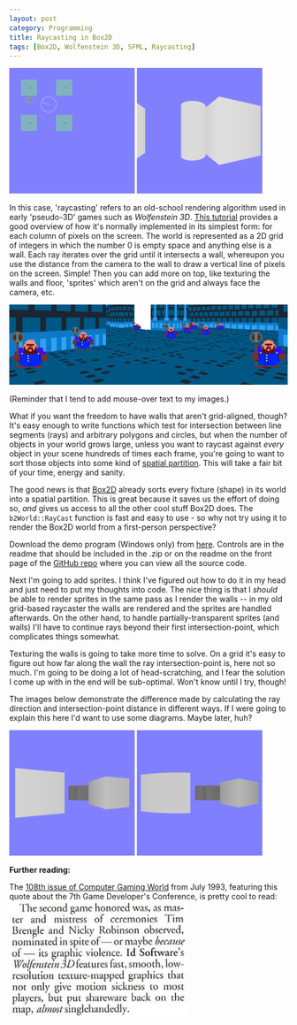 ```yaml
---
layout: post
category: Programming
title: Raycasting in Box2D
tags: [Box2D, Wolfenstein 3D, SFML, Raycasting]
---
```


<img src="/images/b2dray/02.png" width="45%" style="display:inline;" title="Box2D debug draw output, with the camera represented as the big circle." alt="Box2D debug draw output"/>
<img src="/images/b2dray/01.png" width="45%" style="display:inline;" title="Raycast-render function output from the camera's perspective." alt="Raycast-render function output"/>

In this case, 'raycasting' refers to an old-school rendering algorithm used in early 'pseudo-3D' games such as *Wolfenstein 3D*. [This tutorial](http://lodev.org/cgtutor/raycasting.html) provides a good overview of how it's normally implemented in its simplest form: for each column of pixels on the screen. The world is represented as a 2D grid of integers in which the number 0 is empty space and anything else is a wall. Each ray iterates over the grid until it intersects a wall, whereupon you use the distance from the camera to the wall to draw a vertical line of pixels on the screen. Simple! Then you can add more on top, like texturing the walls and floor, 'sprites' which aren't on the grid and always face the camera, etc.

![Grid-based raycasting example from 2015.](/images/crawlspace_2015_03_04.png "A grid-based raycasting experiment from 2015, showing textured walls, sprites, and tile-mapped floor rendered in a pixel shader.")

(Reminder that I tend to add mouse-over text to my images.)

What if you want the freedom to have walls that aren't grid-aligned, though? It's easy enough to write functions which test for intersection between line segments (rays) and arbitrary polygons and circles, but when the number of objects in your world grows large, unless you want to raycast against *every* object in your scene hundreds of times each frame, you're going to want to sort those objects into some kind of [spatial partition](http://gameprogrammingpatterns.com/spatial-partition.html). This will take a fair bit of your time, energy and sanity.

The good news is that [Box2D](http://box2d.org/) already sorts every fixture (shape) in its world into a spatial partition. This is great because it saves us the effort of doing so, *and* gives us access to all the other cool stuff Box2D does. The `b2World::RayCast` function is fast and easy to use - so why not try using it to render the Box2D world from a first-person perspective?

Download the demo program (Windows only) from [here](https://github.com/rachelnertia/Box2D-Raycasting-Test/releases/download/v0.1/box2d_raycasting_test.zip). Controls are in the readme that should be included in the .zip or on the readme on the front page of the [GitHub repo](https://github.com/rachelnertia/Box2D-Raycasting-Test) where you can view all the source code.

Next I'm going to add sprites. I think I've figured out how to do it in my head and just need to put my thoughts into code. The nice thing is that I *should* be able to render sprites in the same pass as I render the walls -- in my old grid-based raycaster the walls are rendered and the sprites are handled afterwards. On the other hand, to handle partially-transparent sprites (and walls) I'll have to continue rays beyond their first intersection-point, which complicates things somewhat.

Texturing the walls is going to take more time to solve. On a grid it's easy to figure out how far along the wall the ray intersection-point is, here not so much. I'm going to be doing a lot of head-scratching, and I fear the solution I come up with in the end will be sub-optimal. Won't know until I try, though!

The images below demonstrate the difference made by calculating the ray direction and intersection-point distance in different ways. If I were going to explain this here I'd want to use some diagrams. Maybe later, huh?

<img src="/images/b2dray/03.png" width="45%" style="display:inline;" title="Perpendicular distance and view plane."/>
<img src="/images/b2dray/04.png" width="45%" style="display:inline;" title="Euclidean distance and rotated forward vector."/>

**Further reading:**

The [108th issue of Computer Gaming World](http://www.cgwmuseum.org/galleries/index.php?year=1993&pub=2&id=108) from July 1993, featuring this quote about the 7th Game Developer's Conference, is pretty cool to read:
![](/images/cgw_quote.jpg)
